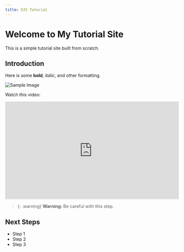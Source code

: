 ```yaml
---
title: OJS Tutorial
---
```


# Welcome to My Tutorial Site

This is a simple tutorial site built from scratch.

## Introduction

Here is some **bold**, *italic*, and other formatting.

![Sample Image](https://upload.wikimedia.org/wikipedia/commons/thumb/6/6a/Saint_Sophia%2C_Constantinopolis.jpg/1280px-Saint_Sophia%2C_Constantinopolis.jpg)

Watch this video:

<iframe width="560" height="315" src="https://www.youtube.com/embed/ClZmk65QQHM?si=-4HWX0z5qmYf3TwX" title="YouTube video player" frameborder="0" allow="accelerometer; autoplay; clipboard-write; encrypted-media; gyroscope; picture-in-picture; web-share" referrerpolicy="strict-origin-when-cross-origin" allowfullscreen></iframe>

> {: .warning}
> **Warning:** Be careful with this step.

## Next Steps

- Step 1  
- Step 2  
- Step 3  
